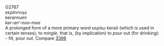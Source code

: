 G2767  
κεράννυμι  
kerannumi  
*ker-an‘-noo-mee*  
A prolonged form of a more primary word κεράω keraō (which is used in
certain tenses); to *mingle*, that is, (by implication) to *pour* out
(for drinking): - fill, pour out. Compare [3396](g3396)  
